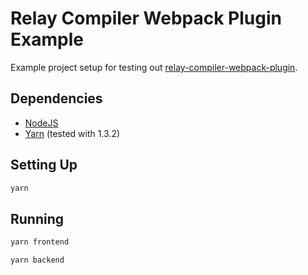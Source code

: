# Relay Compiler Webpack Plugin Example

Example project setup for testing out 
[relay-compiler-webpack-plugin](https://github.com/danielholmes/relay-compiler-webpack-plugin).


## Dependencies

 - [NodeJS](https://nodejs.org/)
 - [Yarn](https://yarnpkg.com/) (tested with 1.3.2)


## Setting Up

```bash
yarn
```


## Running

```bash
yarn frontend
```

```bash
yarn backend
```
